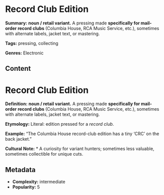 # Record Club Edition

**Summary:** **noun / retail variant.** A pressing made **specifically for mail-order record clubs** (Columbia House, RCA Music Service, etc.), sometimes with alternate labels, jacket text, or mastering.

**Tags:** pressing, collecting

**Genres:** Electronic

## Content

# Record Club Edition

**Definition:** **noun / retail variant.** A pressing made **specifically for mail-order record clubs** (Columbia House, RCA Music Service, etc.), sometimes with alternate labels, jacket text, or mastering.

**Etymology:** Literal: edition pressed for a *record club*.

**Example:** “The Columbia House record-club edition has a tiny ‘CRC’ on the back jacket.”

**Cultural Note:** * A curiosity for variant hunters; sometimes less valuable, sometimes collectible for unique cuts.

## Metadata

- **Complexity:** intermediate
- **Popularity:** 5
